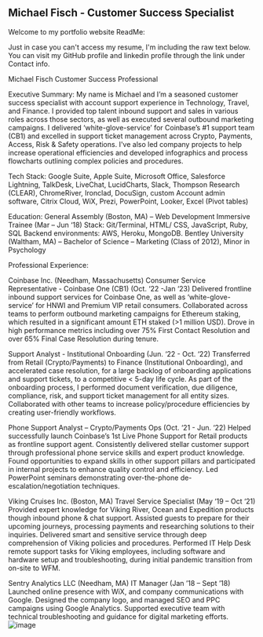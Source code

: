## Michael Fisch - Customer Success Specialist

Welcome to my portfolio website ReadMe:

Just in case you can't access my resume, I'm including the raw text below.
You can visit my GitHub profile and linkedin profile through the link under Contact info.


 Michael Fisch
Customer Success Professional 

Executive Summary: 
My name is Michael and I’m a seasoned customer success specialist with account support experience in Technology, Travel, and Finance. I provided top talent inbound support and sales in various roles across those sectors, as well as executed several outbound marketing campaigns. I delivered ‘white-glove-service’ for Coinbase’s #1 support team (CB1) and excelled in support ticket management across Crypto, Payments, Access, Risk & Safety operations. I've also led company projects to help increase operational efficiencies and developed infographics and process flowcharts outlining complex policies and procedures. 

Tech Stack: Google Suite, Apple Suite, Microsoft Office, Salesforce Lightning, TalkDesk, LiveChat, LucidCharts, Slack, Thompson Research (CLEAR), ChromeRiver, Ironclad, DocuSign, custom Account admin software, Citrix Cloud, WiX, Prezi, PowerPoint, Looker, Excel (Pivot tables)

Education:
General Assembly (Boston, MA) – Web Development Immersive Trainee (Mar – Jun ‘18)
Stack: Git/Terminal, HTML/ CSS, JavaScript, Ruby, SQL
Backend environments: AWS, Heroku, MongoDB.
Bentley University (Waltham, MA) – Bachelor of Science – Marketing (Class of 2012), Minor in Psychology 

Professional Experience:

Coinbase Inc. (Needham, Massachusetts)
Consumer Service Representative - Coinbase One (CB1) (Oct. ‘22 -Jan ‘23)
Delivered frontline inbound support services for Coinbase One, as well as ‘white-glove-service’ for HNWI and Premium VIP retail consumers.
Collaborated across teams to perform outbound marketing campaigns for Ethereum staking, which resulted in a significant amount ETH staked (>1 million USD).
Drove in high performance metrics including over 75% First Contact Resolution and over 65% Final Case Resolution during tenure.

Support Analyst - Institutional Onboarding (Jun. ‘22 - Oct. ‘22)
Transferred from Retail (Crypto/Payments) to Finance (Institutional Onboarding), and accelerated case resolution, for a large backlog of onboarding applications and support tickets, to a competitive < 5-day life cycle.
As part of the onboarding process, I performed document verification, due diligence, compliance, risk, and support ticket management for all entity sizes. 
Collaborated with other teams to increase policy/procedure efficiencies by creating user-friendly workflows.

Phone Support Analyst – Crypto/Payments Ops (Oct. ‘21 - Jun. ‘22)
Helped successfully launch Coinbase’s 1st Live Phone Support for Retail products as frontline support agent.
Consistently delivered stellar customer support through professional phone service skills and expert product knowledge.
Found opportunities to expand skills in other support pillars and participated in internal projects to enhance quality control and efficiency.
Led PowerPoint seminars demonstrating over-the-phone de-escalation/negotiation techniques.

Viking Cruises Inc. (Boston, MA)
Travel Service Specialist (May ‘19 – Oct ‘21)
Provided expert knowledge for Viking River, Ocean and Expedition products though inbound phone & chat support.
Assisted guests to prepare for their upcoming journeys, processing payments and researching solutions to their inquiries.
Delivered smart and sensitive service through deep comprehension of Viking policies and procedures.
Performed IT Help Desk remote support tasks for Viking employees, including software and hardware setup and troubleshooting, during initial pandemic transition from on-site to WFM.

Sentry Analytics LLC (Needham, MA)
IT Manager (Jan ’18 – Sept ’18)
Launched online presence with WiX, and company communications with Google. 
Designed the company logo, and managed SEO and PPC campaigns using Google Analytics.
Supported executive team with technical troubleshooting and guidance for digital marketing efforts.
![image](https://user-images.githubusercontent.com/33406109/224175864-e1aa62a9-b5cc-4ae5-839e-17fc61b987bf.png)

